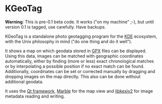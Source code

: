 # KGeoTag

**Warning**: This is pre-0.1 beta code. It works ("on my machine" ;-), but until version 0.1 is tagged, use carefully. Have backups.

KGeoTag is a standalone photo geotagging program for the [KDE](https://kde.org/) ecosystem, with the Unix philosophy in mind ("do one thing and do it well").

It shows a map on which geodata stored in [GPX](https://en.wikipedia.org/wiki/GPS_Exchange_Format) files can be displayed. Using this data, images can be matched with geographic coordinates automatically, either by finding (more or less) exact chronological matches or by interpolating a possible position if no exact match can be found. Additionally, coordinates can be set or corrected manually by dragging and dropping images on the map directly. This also can be done without additional geodata.

It uses the [Qt framework](https://www.qt.io/), [Marble](https://marble.kde.org/) for the map view and [libkexiv2](https://invent.kde.org/graphics/libkexiv2) for image metadata reading and writing.
